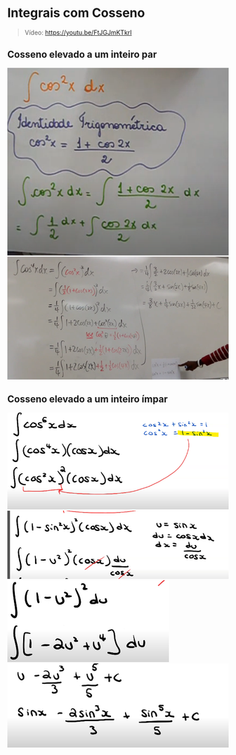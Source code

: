 # Integrais com Cosseno

> Vídeo: https://youtu.be/FtJGJmKTkrI<br>

## Cosseno elevado a um inteiro par
![img01](https://github.com/joao-pedro-angelo/AventurasPi/blob/main/imgs/cosseno01.png)<br>
![img02](https://github.com/joao-pedro-angelo/AventurasPi/blob/main/imgs/cosseno02.png)<br>

## Cosseno elevado a um inteiro ímpar
![img03](https://github.com/joao-pedro-angelo/AventurasPi/blob/main/imgs/cosseno03.png)<br>
![img04](https://github.com/joao-pedro-angelo/AventurasPi/blob/main/imgs/cosseno04.png)<br>
![img05](https://github.com/joao-pedro-angelo/AventurasPi/blob/main/imgs/cosseno05.png)<br>
![img06](https://github.com/joao-pedro-angelo/AventurasPi/blob/main/imgs/cosseno06.png)<br>
